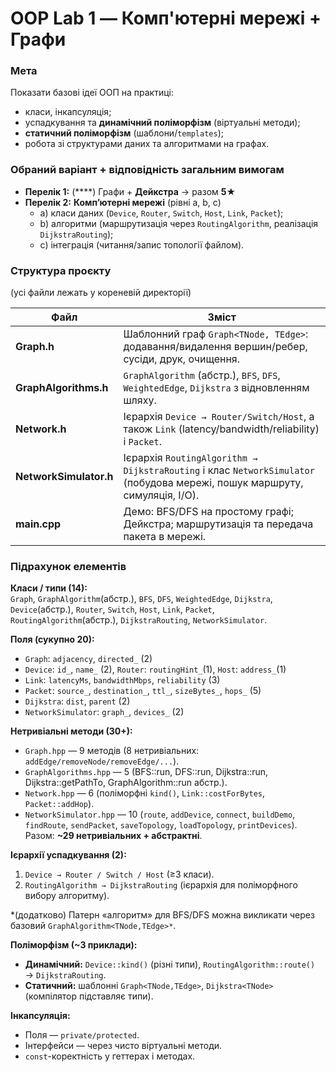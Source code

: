 # OOP Lab 1 — Комп'ютерні мережі + Графи

### Мета
Показати базові ідеї ООП на практиці:
- класи, інкапсуляція;
- успадкування та **динамічний поліморфізм** (віртуальні методи);
- **статичний поліморфізм** (шаблони/`templates`);
- робота зі структурами даних та алгоритмами на графах.

### Обраний варіант + відповідність загальним вимогам
- **Перелік 1:** (****) Графи + **Дейкстра** → разом **5★**
- **Перелік 2:** **Комп’ютерні мережі** (рівні a, b, c)
    - a) класи даних (`Device`, `Router`, `Switch`, `Host`, `Link`, `Packet`);
    - b) алгоритми (маршрутизація через `RoutingAlgorithm`, реалізація `DijkstraRouting`);
    - c) інтеграція (читання/запис топології файлом).

### Структура проєкту
(усі файли лежать у кореневій директорії)

| Файл | Зміст |
|------|-------|
| **Graph.h** | Шаблонний граф `Graph<TNode, TEdge>`: додавання/видалення вершин/ребер, сусіди, друк, очищення. |
| **GraphAlgorithms.h** | `GraphAlgorithm` (абстр.), `BFS`, `DFS`, `WeightedEdge`, `Dijkstra` з відновленням шляху. |
| **Network.h** | Ієрархія `Device → Router/Switch/Host`, а також `Link` (latency/bandwidth/reliability) і `Packet`. |
| **NetworkSimulator.h** | Ієрархія `RoutingAlgorithm → DijkstraRouting` і клас `NetworkSimulator` (побудова мережі, пошук маршруту, симуляція, I/O). |
| **main.cpp** | Демо: BFS/DFS на простому графі; Дейкстра; маршрутизація та передача пакета в мережі. |

### Підрахунок елементів
**Класи / типи (14):**  
`Graph`, `GraphAlgorithm`(абстр.), `BFS`, `DFS`, `WeightedEdge`, `Dijkstra`,  
`Device`(абстр.), `Router`, `Switch`, `Host`, `Link`, `Packet`,  
`RoutingAlgorithm`(абстр.), `DijkstraRouting`, `NetworkSimulator`.

**Поля (сукупно 20):**
- `Graph`: `adjacency`, `directed_` (2)
- `Device`: `id_`, `name_` (2), `Router`: `routingHint_`(1), `Host`: `address_`(1)
- `Link`: `latencyMs`, `bandwidthMbps`, `reliability` (3)
- `Packet`: `source_`, `destination_`, `ttl_`, `sizeBytes_`, `hops_` (5)
- `Dijkstra`: `dist`, `parent` (2)
- `NetworkSimulator`: `graph_`, `devices_` (2)

**Нетривіальні методи (30+):**
- `Graph.hpp` — 9 методів (8 нетривіальних: `addEdge/removeNode/removeEdge/...`).
- `GraphAlgorithms.hpp` — 5 (BFS::run, DFS::run, Dijkstra::run, Dijkstra::getPathTo, GraphAlgorithm::run абстр.).
- `Network.hpp` — 6 (поліморфні `kind()`, `Link::costForBytes`, `Packet::addHop`).
- `NetworkSimulator.hpp` — 10 (`route`, `addDevice`, `connect`, `buildDemo`, `findRoute`, `sendPacket`, `saveTopology`, `loadTopology`, `printDevices`).  
  Разом: **~29 нетривіальних + абстрактні**.

**Ієрархії успадкування (2):**
1) `Device → Router / Switch / Host` (≥3 класи).
2) `RoutingAlgorithm → DijkstraRouting` (ієрархія для поліморфного вибору алгоритму). 

*(додатково) Патерн «алгоритм» для BFS/DFS можна викликати через базовий `GraphAlgorithm<TNode,TEdge>*`.

**Поліморфізм (~3 приклади):**
- **Динамічний:** `Device::kind()` (різні типи), `RoutingAlgorithm::route()` → `DijkstraRouting`.
- **Статичний:** шаблонні `Graph<TNode,TEdge>`, `Dijkstra<TNode>` (компілятор підставляє типи).

**Інкапсуляція:**
- Поля — `private/protected`.
- Інтерфейси — через чисто віртуальні методи.
- `const`-коректність у геттерах і методах.


